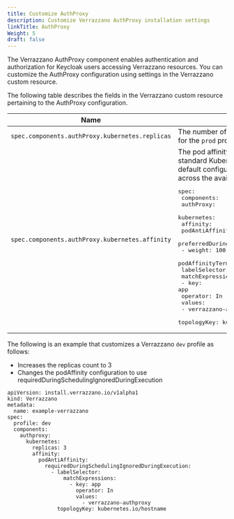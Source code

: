 ```yaml
---
title: Customize AuthProxy
description: Customize Verrazzano AuthProxy installation settings
linkTitle: AuthProxy
Weight: 5
draft: false
---
```


The Verrazzano AuthProxy component enables authentication and authorization for Keycloak users accessing Verrazzano resources.  You can customize the AuthProxy configuration using settings in the Verrazzano custom resource.

The following table describes the fields in the Verrazzano custom resource pertaining to the AuthProxy configuration.

| Name | Description |
| --- | --- |
| `spec.components.authProxy.kubernetes.replicas`  | The number of pods to replicate.  The default is 2 for the `prod` profile and 1 for all other profiles. |
| `spec.components.authProxy.kubernetes.affinity`  | The pod affinity definition expressed as a standard Kubernetes [Affinity](https://kubernetes.io/docs/concepts/scheduling-eviction/assign-pod-node/#affinity-and-anti-affinity) definition.  The default configuration spreads the AuthProxy pods across the available nodes. <pre>spec:<br>  components:<br>    authProxy:<br>      kubernetes:<br>        affinity:<br>          podAntiAffinity:<br>            preferredDuringSchedulingIgnoredDuringExecution:<br>              - weight: 100<br>                podAffinityTerm:<br>                  labelSelector:<br>                    matchExpressions:<br>                      - key: app<br>                        operator: In<br>                        values:<br>                          - verrazzano-authproxy<br>                  topologyKey: kubernetes.io/hostname</pre> |

The following is an example that customizes a Verrazzano `dev` profile as follows:
* Increases the replicas count to 3
* Changes the podAffinity configuration to use requiredDuringSchedulingIgnoredDuringExecution
```
apiVersion: install.verrazzano.io/v1alpha1
kind: Verrazzano
metadata:
  name: example-verrazzano
spec:
  profile: dev
  components:
    authproxy:
      kubernetes:
        replicas: 3
        affinity:
          podAntiAffinity:
            requiredDuringSchedulingIgnoredDuringExecution:
              - labelSelector:
                  matchExpressions:
                    - key: app
                      operator: In
                      values:
                        - verrazzano-authproxy
                topologyKey: kubernetes.io/hostname
```